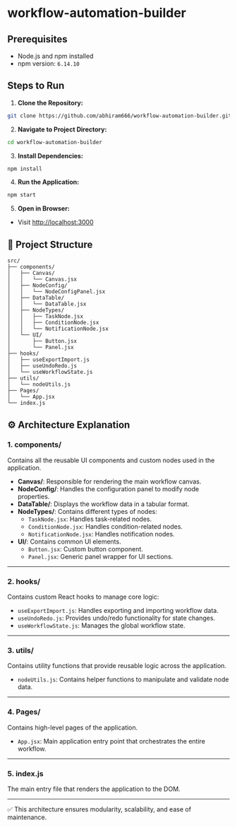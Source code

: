 # workflow-automation-builder

## Prerequisites
- Node.js and npm installed
- npm version: `6.14.10`

## Steps to Run

1. **Clone the Repository:**
```bash
git clone https://github.com/abhiram666/workflow-automation-builder.git
```

2. **Navigate to Project Directory:**
```bash
cd workflow-automation-builder
```

3. **Install Dependencies:**
```bash
npm install
```

4. **Run the Application:**
```bash
npm start
```

5. **Open in Browser:**
- Visit [http://localhost:3000](http://localhost:3000)

## 📂 Project Structure
```
src/
├── components/
│   ├── Canvas/
│   │   └── Canvas.jsx
│   ├── NodeConfig/
│   │   └── NodeConfigPanel.jsx
│   ├── DataTable/
│   │   └── DataTable.jsx
│   ├── NodeTypes/
│   │   ├── TaskNode.jsx
│   │   ├── ConditionNode.jsx
│   │   └── NotificationNode.jsx
│   └── UI/
│       ├── Button.jsx
│       └── Panel.jsx
├── hooks/
│   ├── useExportImport.js
│   ├── useUndoRedo.js
│   └── useWorkflowState.js
├── utils/
│   └── nodeUtils.js
├── Pages/
│   └── App.jsx
└── index.js
```

## ⚙️ Architecture Explanation

### 1. **components/**  
Contains all the reusable UI components and custom nodes used in the application.
- **Canvas/**: Responsible for rendering the main workflow canvas.
- **NodeConfig/**: Handles the configuration panel to modify node properties.
- **DataTable/**: Displays the workflow data in a tabular format.
- **NodeTypes/**: Contains different types of nodes:
    - `TaskNode.jsx`: Handles task-related nodes.
    - `ConditionNode.jsx`: Handles condition-related nodes.
    - `NotificationNode.jsx`: Handles notification nodes.
- **UI/**: Contains common UI elements.
    - `Button.jsx`: Custom button component.
    - `Panel.jsx`: Generic panel wrapper for UI sections.

---

### 2. **hooks/**  
Contains custom React hooks to manage core logic:
- `useExportImport.js`: Handles exporting and importing workflow data.
- `useUndoRedo.js`: Provides undo/redo functionality for state changes.
- `useWorkflowState.js`: Manages the global workflow state.

---

### 3. **utils/**  
Contains utility functions that provide reusable logic across the application.
- `nodeUtils.js`: Contains helper functions to manipulate and validate node data.

---

### 4. **Pages/**  
Contains high-level pages of the application.
- `App.jsx`: Main application entry point that orchestrates the entire workflow.

---

### 5. **index.js**  
The main entry file that renders the application to the DOM.

---

✅ This architecture ensures modularity, scalability, and ease of maintenance.